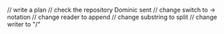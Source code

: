 // write a plan
// check the repository Dominic sent
// change switch to -> notation
// change reader to append
// change substring to split
// change writer to "/"